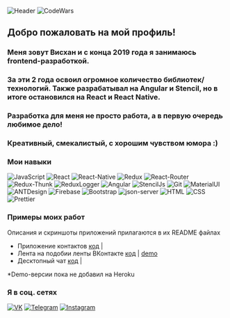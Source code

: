 ![Header](https://github.com/musovvir/musovvir/blob/main/assets/header.png)
![CodeWars](https://www.codewars.com/users/musovvir/badges/large)

## Добро пожаловать на мой профиль!

### Меня зовут Висхан и с конца 2019 года я занимаюсь frontend-разработкой.
### За эти 2 года освоил огромное количество библиотек/технологий. Также разрабатывал на Angular и Stencil, но в итоге остановился на React и React Native.
### Разработка для меня не просто работа, а в первую очередь любимое дело!
### Креативный, смекалистый, с хорошим чувством юмора :)

### Мои навыки

![JavaScript](https://img.shields.io/badge/-JavaScript-266132?style=for-the-badge&logo=JavaScript&logocolor=E9D54D)
![React](https://img.shields.io/badge/-React-266132?style=for-the-badge&logo=React&logocolor=E9D54D)
![React-Native](https://img.shields.io/badge/-React-Native-266132?style=for-the-badge&logo=React-Native&logocolor=E9D54D)
![Redux](https://img.shields.io/badge/-Redux-266132?style=for-the-badge&logo=Redux&logocolor=E9D54D)
![React-Router](https://img.shields.io/badge/React_Router-266132?style=for-the-badge&logo=react-router)
![Redux-Thunk](https://img.shields.io/badge/Redux--Thunk-266132?style=for-the-badge&logo=redux-thunk)
![ReduxLogger](https://img.shields.io/badge/-Redux_Logger-266132?style=for-the-badge&logo=reduxLogger&logocolor=E9D54D)
![Angular](https://img.shields.io/badge/Angular-266132?style=for-the-badge&logo=angular)
![StencilJs](https://img.shields.io/badge/Stencil_Js-266132?style=for-the-badge&logo=ionic)
![Git](https://img.shields.io/badge/Git-266132?style=for-the-badge&logo=git)
![MaterialUI](https://img.shields.io/badge/-Material_UI-266132?style=for-the-badge&logo=MaterialUI&logocolor=E9D54D)
![ANTDesign](https://img.shields.io/badge/-ANT_Design-266132?style=for-the-badge&logo=antDesign&logocolor=E9D54D)
![Firebase](https://img.shields.io/badge/-Firebase-266132?style=for-the-badge&logo=Firebase&logocolor=E9D54D)
![Bootstrap](https://img.shields.io/badge/-Bootstrap-266132?style=for-the-badge&logo=Bootstrap&logocolor=E9D54D)
![json-server](https://img.shields.io/badge/-json_server-266132?style=for-the-badge&logo=jsonServer&logocolor=E9D54D)
![HTML](https://img.shields.io/badge/HTML-266132?style=for-the-badge&logo=HTML5)
![CSS](https://img.shields.io/badge/CSS-266132?style=for-the-badge&logo=css3)
![Prettier](https://img.shields.io/badge/Prettier-266132?style=for-the-badge&logo=prettier)

### Примеры моих работ

Описания и скриншоты приложений прилагаются в их README файлах

- Приложение контактов [код](https://github.com/musovvir/app-contacts) |
- Лента на подобии ленты ВКонтакте [код](https://github.com/musovvir/team-app) | [demo](https://morning-bastion-59815.herokuapp.com)
- Десктопный чат [код](https://github.com/musovvir/desktop-chat) |

*Demo-версии пока не добавил на Heroku

### Я в соц. сетях
[![VK](https://img.shields.io/badge/VK-red?style=social&logo=vk)](https://vk.com/musovvir)
[![Telegram](https://img.shields.io/badge/Telegram-red?style=social&logo=telegram)](https://teleg.run/mr_musovvir)
[![Instagram](https://img.shields.io/badge/Instagram-red?style=social&logo=instagram)](https://instagram.com/musovvir?igshid=1jspxtrkzkf4y)

